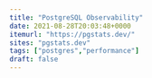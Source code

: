 ```yaml
---
title: "PostgreSQL Observability"
date: 2021-08-28T20:03:48+0000
itemurl: "https://pgstats.dev/"
sites: "pgstats.dev"
tags: ["postgres","performance"]
draft: false
---
```

